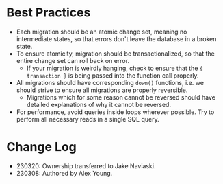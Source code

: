 # Best Practices

- Each migration should be an atomic change set, meaning no intermediate states, so that errors don't leave the database in a broken state.
- To ensure atomicity, migration should be transactionalized, so that the entire change set can roll back on error.
    - If your migration is weirdly hanging, check to ensure that the `{ transaction }` is being passed into the function call properly.
- All migrations should have corresponding `down()` functions, i.e. we should strive to ensure all migrations are properly reversible.
    - Migrations which for some reason cannot be reversed should have detailed explanations of why it cannot be reversed.
- For performance, avoid queries inside loops wherever possible. Try to perform all necessary reads in a single SQL query.

# Change Log

- 230320: Ownership transferred to Jake Naviaski.
- 230308: Authored by Alex Young.
